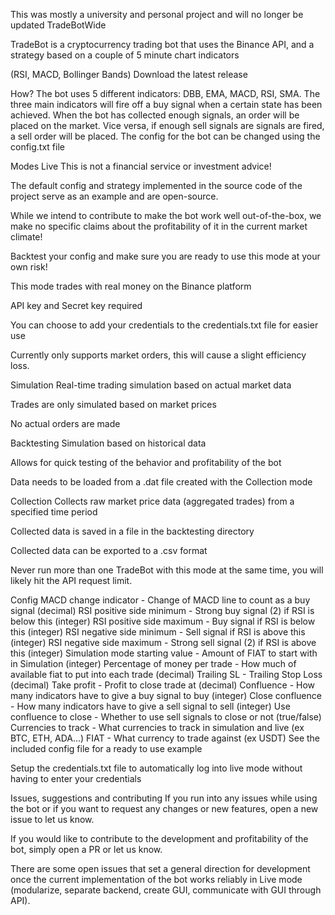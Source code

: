 This was mostly a university and personal project and will no longer be updated
TradeBotWide

TradeBot is a cryptocurrency trading bot that uses the Binance API, and a strategy based on a couple of 5 minute chart indicators

(RSI, MACD, Bollinger Bands)
Download the latest release

How?
The bot uses 5 different indicators: DBB, EMA, MACD, RSI, SMA. The three main indicators will fire off a buy signal when a certain state has been achieved.
When the bot has collected enough signals, an order will be placed on the market.
Vice versa, if enough sell signals are signals are fired, a sell order will be placed.
The config for the bot can be changed using the config.txt file

Modes
Live
This is not a financial service or investment advice!

The default config and strategy implemented in the source code of the project serve as an example and are open-source.

While we intend to contribute to make the bot work well out-of-the-box, we make no specific claims about the profitability of it in the current market climate!

Backtest your config and make sure you are ready to use this mode at your own risk!

This mode trades with real money on the Binance platform

API key and Secret key required

You can choose to add your credentials to the credentials.txt file for easier use

Currently only supports market orders, this will cause a slight efficiency loss.

Simulation
Real-time trading simulation based on actual market data

Trades are only simulated based on market prices

No actual orders are made

Backtesting
Simulation based on historical data

Allows for quick testing of the behavior and profitability of the bot

Data needs to be loaded from a .dat file created with the Collection mode

Collection
Collects raw market price data (aggregated trades) from a specified time period

Collected data is saved in a file in the backtesting directory

Collected data can be exported to a .csv format

Never run more than one TradeBot with this mode at the same time, you will likely hit the API request limit.

Config
MACD change indicator - Change of MACD line to count as a buy signal (decimal)
RSI positive side minimum - Strong buy signal (2) if RSI is below this (integer)
RSI positive side maximum - Buy signal if RSI is below this (integer)
RSI negative side minimum - Sell signal if RSI is above this (integer)
RSI negative side maximum - Strong sell signal (2) if RSI is above this (integer)
Simulation mode starting value - Amount of FIAT to start with in Simulation (integer)
Percentage of money per trade - How much of available fiat to put into each trade (decimal)
Trailing SL - Trailing Stop Loss (decimal)
Take profit - Profit to close trade at (decimal)
Confluence - How many indicators have to give a buy signal to buy (integer)
Close confluence - How many indicators have to give a sell signal to sell (integer)
Use confluence to close - Whether to use sell signals to close or not (true/false)
Currencies to track - What currencies to track in simulation and live (ex BTC, ETH, ADA...)
FIAT - What currency to trade against (ex USDT)
See the included config file for a ready to use example

Setup the credentials.txt file to automatically log into live mode without having to enter your credentials

Issues, suggestions and contributing
If you run into any issues while using the bot or if you want to request any changes or new features, open a new issue to let us know.

If you would like to contribute to the development and profitability of the bot, simply open a PR or let us know.

There are some open issues that set a general direction for development once the current implementation of the bot works reliably in Live mode (modularize, separate backend, create GUI, communicate with GUI through API).
